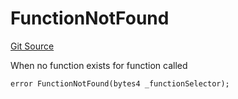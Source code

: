 # FunctionNotFound
[Git Source](https://github.com/thrackle-io/tron/blob/2c06fb72526db5cd6662cbeec5fef5842b764c6f/src/client/token/handler/diamond/HandlerDiamond.sol)

When no function exists for function called


```solidity
error FunctionNotFound(bytes4 _functionSelector);
```

